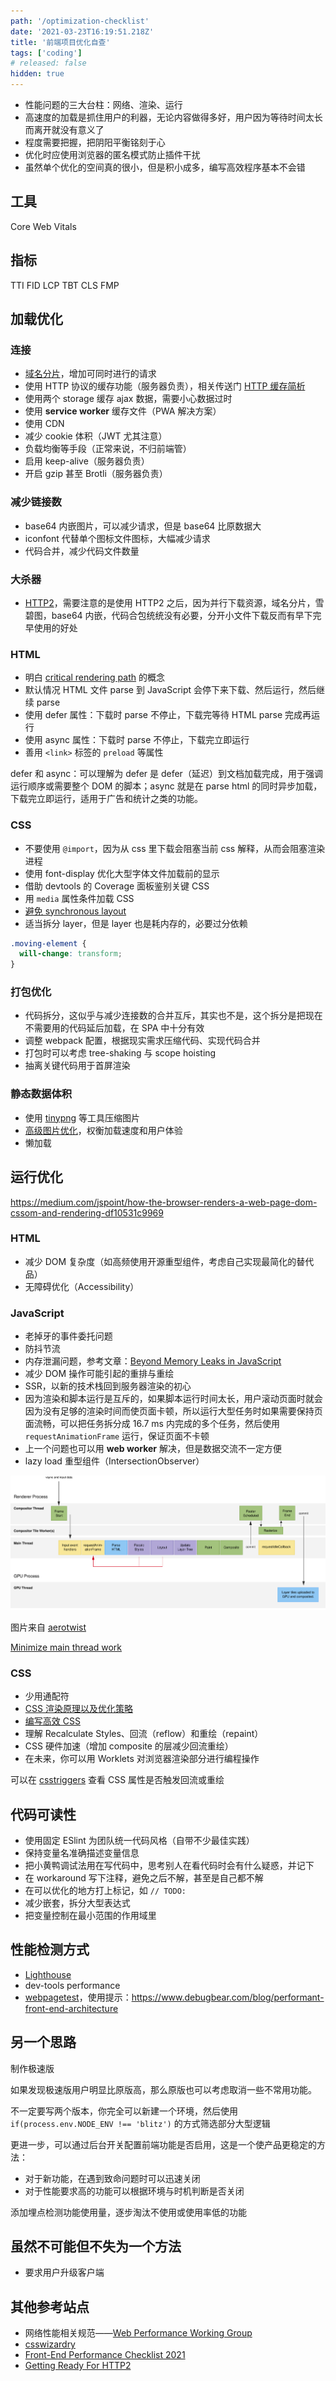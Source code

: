 ```yaml
---
path: '/optimization-checklist'
date: '2021-03-23T16:19:51.218Z'
title: '前端项目优化自查'
tags: ['coding']
# released: false
hidden: true
---
```


- 性能问题的三大台柱：网络、渲染、运行
- 高速度的加载是抓住用户的利器，无论内容做得多好，用户因为等待时间太长而离开就没有意义了
- 程度需要把握，把阴阳平衡铭刻于心
- 优化时应使用浏览器的匿名模式防止插件干扰
- 虽然单个优化的空间真的很小，但是积小成多，编写高效程序基本不会错

## 工具

Core Web Vitals

## 指标

TTI FID LCP TBT CLS FMP

## 加载优化

### 连接

- [域名分片](https://developer.mozilla.org/zh-CN/docs/Web/HTTP/Connection_management_in_HTTP_1.x)，增加可同时进行的请求
- 使用 HTTP 协议的缓存功能（服务器负责），相关传送门 [HTTP 缓存简析](https://ssshooter.com/2020-09-18-http-caching/)
- 使用两个 storage 缓存 ajax 数据，需要小心数据过时
- 使用 **service worker** 缓存文件（PWA 解决方案）
- 使用 CDN
- 减少 cookie 体积（JWT 尤其注意）
- 负载均衡等手段（正常来说，不归前端管）
- 启用 keep-alive（服务器负责）
- 开启 gzip 甚至 Brotli（服务器负责）

### 减少链接数

- base64 内嵌图片，可以减少请求，但是 base64 比原数据大
- iconfont 代替单个图标文件图标，大幅减少请求
- 代码合并，减少代码文件数量

### 大杀器

- [HTTP2](https://developers.google.com/web/fundamentals/performance/http2)，需要注意的是使用 HTTP2 之后，因为并行下载资源，域名分片，雪碧图，base64 内嵌，代码合包统统没有必要，分开小文件下载反而有早下完早使用的好处

### HTML

- 明白 [critical rendering path](https://developers.google.com/web/fundamentals/performance/critical-rendering-path) 的概念
- 默认情况 HTML 文件 parse 到 JavaScript 会停下来下载、然后运行，然后继续 parse
- 使用 defer 属性：下载时 parse 不停止，下载完等待 HTML parse 完成再运行
- 使用 async 属性：下载时 parse 不停止，下载完立即运行
- 善用 `<link>` 标签的 `preload` 等属性

defer 和 async：可以理解为 defer 是 defer（延迟）到文档加载完成，用于强调运行顺序或需要整个 DOM 的脚本；async 就是在 parse html 的同时异步加载，下载完立即运行，适用于广告和统计之类的功能。

### CSS

- 不要使用 `@import`，因为从 css 里下载会阻塞当前 css 解释，从而会阻塞渲染进程
- 使用 font-display 优化大型字体文件加载前的显示
- 借助 devtools 的 Coverage 面板鉴别关键 CSS
- 用 `media` 属性条件加载 CSS
- [避免 synchronous layout](https://developers.google.com/web/fundamentals/performance/rendering/avoid-large-complex-layouts-and-layout-thrashing#avoid_forced_synchronous_layouts)
- 适当拆分 layer，但是 layer 也是耗内存的，必要过分依赖

```css
.moving-element {
  will-change: transform;
}
```

### 打包优化

- 代码拆分，这似乎与减少连接数的合并互斥，其实也不是，这个拆分是把现在不需要用的代码延后加载，在 SPA 中十分有效
- 调整 webpack 配置，根据现实需求压缩代码、实现代码合并
- 打包时可以考虑 tree-shaking 与 scope hoisting 
- 抽离关键代码用于首屏渲染

### 静态数据体积

- 使用 [tinypng](https://tinypng.com/) 等工具压缩图片
- [高级图片优化](https://images.guide/)，权衡加载速度和用户体验
- 懒加载

## 运行优化

https://medium.com/jspoint/how-the-browser-renders-a-web-page-dom-cssom-and-rendering-df10531c9969

### HTML

- 减少 DOM 复杂度（如高频使用开源重型组件，考虑自己实现最简化的替代品）
- 无障碍优化（Accessibility）

### JavaScript

- 老掉牙的事件委托问题
- 防抖节流
- 内存泄漏问题，参考文章：[Beyond Memory Leaks in JavaScript](https://medium.com/outsystems-experts/beyond-memory-leaks-in-javascript-d27fd48ae67e)
- 减少 DOM 操作可能引起的重排与重绘
- SSR，以新的技术栈回到服务器渲染的初心
- 因为渲染和脚本运行是互斥的，如果脚本运行时间太长，用户滚动页面时就会因为没有足够的渲染时间而使页面卡顿，所以运行大型任务时如果需要保持页面流畅，可以把任务拆分成 16.7 ms 内完成的多个任务，然后使用 `requestAnimationFrame` 运行，保证页面不卡顿
- 上一个问题也可以用 **web worker** 解决，但是数据交流不一定方便
- lazy load 重型组件（IntersectionObserver）

![帧的组成](./anatomy-of-a-frame.svg)

图片来自 [aerotwist](https://aerotwist.com/blog/the-anatomy-of-a-frame/)

[Minimize main thread work](https://web.dev/mainthread-work-breakdown)

### CSS

- 少用通配符
- [CSS 渲染原理以及优化策略](http://jartto.wang/2019/10/23/css-theory-and-optimization/)
- [编写高效 CSS](https://csswizardry.com/2011/09/writing-efficient-css-selectors/)
- 理解 Recalculate Styles、回流（reflow）和重绘（repaint）
- CSS 硬件加速（增加 composite 的层减少回流重绘）
- 在未来，你可以用 Worklets 对浏览器渲染部分进行编程操作

可以在 [csstriggers](https://csstriggers.com/) 查看 CSS 属性是否触发回流或重绘

## 代码可读性

- 使用固定 ESlint 为团队统一代码风格（自带不少最佳实践）
- 保持变量名准确描述变量信息
- 把小黄鸭调试法用在写代码中，思考别人在看代码时会有什么疑惑，并记下
- 在 workaround 写下注释，避免之后不解，甚至是自己都不解
- 在可以优化的地方打上标记，如 `// TODO:`
- 减少嵌套，拆分大型表达式
- 把变量控制在最小范围的作用域里

## 性能检测方式

- [Lighthouse](https://developers.google.com/web/tools/lighthouse/)
- dev-tools performance
- [webpagetest](https://www.webpagetest.org/)，使用提示：https://www.debugbear.com/blog/performant-front-end-architecture

## 另一个思路

制作极速版

如果发现极速版用户明显比原版高，那么原版也可以考虑取消一些不常用功能。

不一定要写两个版本，你完全可以新建一个环境，然后使用 `if(process.env.NODE_ENV !== 'blitz')` 的方式筛选部分大型逻辑

更进一步，可以通过后台开关配置前端功能是否启用，这是一个使产品更稳定的方法：

- 对于新功能，在遇到致命问题时可以迅速关闭
- 对于性能要求高的功能可以根据环境与时机判断是否关闭

添加埋点检测功能使用量，逐步淘汰不使用或使用率低的功能

## 虽然不可能但不失为一个方法

- 要求用户升级客户端

## 其他参考站点

- 网络性能相关规范——[Web Performance Working Group](https://www.w3.org/webperf/)
- [csswizardry](https://csswizardry.com/)
- [Front-End Performance Checklist 2021](https://www.smashingmagazine.com/2021/01/front-end-performance-2021-free-pdf-checklist/)
- [Getting Ready For HTTP2](https://www.smashingmagazine.com/2016/02/getting-ready-for-http2/)